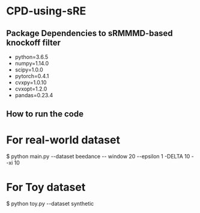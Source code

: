 # CPD-using-sRE
## Package Dependencies to sRMMMD-based knockoff filter
- python=3.6.5
- numpy=1.14.0
- scipy=1.0.0
- pytorch=0.4.1
- cvxpy=1.0.10
- cvxopt=1.2.0
- pandas=0.23.4
## How to run the code
# For real-world dataset
$ python main.py --dataset beedance -- window 20  --epsilon 1 -DELTA 10 --xi 10
# For Toy dataset
$ python toy.py --dataset synthetic
